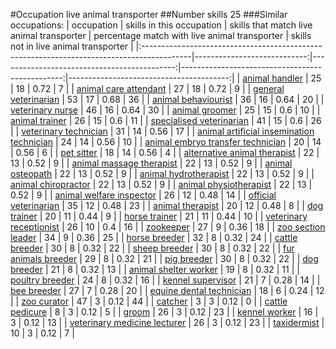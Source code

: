 #Occupation live animal transporter
##Number skills 25
###Similar occupations:
| occupation                                                                                |   skills in this occupation |   skills that match live animal transporter |   percentage match with live animal transporter |   skills not in live animal transporter |
|:------------------------------------------------------------------------------------------|----------------------------:|--------------------------------------------:|------------------------------------------------:|----------------------------------------:|
| [animal handler](animal_handler.md)                                                       |                          25 |                                          18 |                                            0.72 |                                       7 |
| [animal care attendant](animal_care_attendant.md)                                         |                          27 |                                          18 |                                            0.72 |                                       9 |
| [general veterinarian](general_veterinarian.md)                                           |                          53 |                                          17 |                                            0.68 |                                      36 |
| [animal behaviourist](animal_behaviourist.md)                                             |                          36 |                                          16 |                                            0.64 |                                      20 |
| [veterinary nurse](veterinary_nurse.md)                                                   |                          46 |                                          16 |                                            0.64 |                                      30 |
| [animal groomer](animal_groomer.md)                                                       |                          25 |                                          15 |                                            0.6  |                                      10 |
| [animal trainer](animal_trainer.md)                                                       |                          26 |                                          15 |                                            0.6  |                                      11 |
| [specialised veterinarian](specialised_veterinarian.md)                                   |                          41 |                                          15 |                                            0.6  |                                      26 |
| [veterinary technician](veterinary_technician.md)                                         |                          31 |                                          14 |                                            0.56 |                                      17 |
| [animal artificial insemination technician](animal_artificial_insemination_technician.md) |                          24 |                                          14 |                                            0.56 |                                      10 |
| [animal embryo transfer technician](animal_embryo_transfer_technician.md)                 |                          20 |                                          14 |                                            0.56 |                                       6 |
| [pet sitter](pet_sitter.md)                                                               |                          18 |                                          14 |                                            0.56 |                                       4 |
| [alternative animal therapist](alternative_animal_therapist.md)                           |                          22 |                                          13 |                                            0.52 |                                       9 |
| [animal massage therapist](animal_massage_therapist.md)                                   |                          22 |                                          13 |                                            0.52 |                                       9 |
| [animal osteopath](animal_osteopath.md)                                                   |                          22 |                                          13 |                                            0.52 |                                       9 |
| [animal hydrotherapist](animal_hydrotherapist.md)                                         |                          22 |                                          13 |                                            0.52 |                                       9 |
| [animal chiropractor](animal_chiropractor.md)                                             |                          22 |                                          13 |                                            0.52 |                                       9 |
| [animal physiotherapist](animal_physiotherapist.md)                                       |                          22 |                                          13 |                                            0.52 |                                       9 |
| [animal welfare inspector](animal_welfare_inspector.md)                                   |                          26 |                                          12 |                                            0.48 |                                      14 |
| [official veterinarian](official_veterinarian.md)                                         |                          35 |                                          12 |                                            0.48 |                                      23 |
| [animal therapist](animal_therapist.md)                                                   |                          20 |                                          12 |                                            0.48 |                                       8 |
| [dog trainer](dog_trainer.md)                                                             |                          20 |                                          11 |                                            0.44 |                                       9 |
| [horse trainer](horse_trainer.md)                                                         |                          21 |                                          11 |                                            0.44 |                                      10 |
| [veterinary receptionist](veterinary_receptionist.md)                                     |                          26 |                                          10 |                                            0.4  |                                      16 |
| [zookeeper](zookeeper.md)                                                                 |                          27 |                                           9 |                                            0.36 |                                      18 |
| [zoo section leader](zoo_section_leader.md)                                               |                          34 |                                           9 |                                            0.36 |                                      25 |
| [horse breeder](horse_breeder.md)                                                         |                          32 |                                           8 |                                            0.32 |                                      24 |
| [cattle breeder](cattle_breeder.md)                                                       |                          30 |                                           8 |                                            0.32 |                                      22 |
| [sheep breeder](sheep_breeder.md)                                                         |                          30 |                                           8 |                                            0.32 |                                      22 |
| [fur animals breeder](fur_animals_breeder.md)                                             |                          29 |                                           8 |                                            0.32 |                                      21 |
| [pig breeder](pig_breeder.md)                                                             |                          30 |                                           8 |                                            0.32 |                                      22 |
| [dog breeder](dog_breeder.md)                                                             |                          21 |                                           8 |                                            0.32 |                                      13 |
| [animal shelter worker](animal_shelter_worker.md)                                         |                          19 |                                           8 |                                            0.32 |                                      11 |
| [poultry breeder](poultry_breeder.md)                                                     |                          24 |                                           8 |                                            0.32 |                                      16 |
| [kennel supervisor](kennel_supervisor.md)                                                 |                          21 |                                           7 |                                            0.28 |                                      14 |
| [bee breeder](bee_breeder.md)                                                             |                          27 |                                           7 |                                            0.28 |                                      20 |
| [equine dental technician](equine_dental_technician.md)                                   |                          18 |                                           6 |                                            0.24 |                                      12 |
| [zoo curator](zoo_curator.md)                                                             |                          47 |                                           3 |                                            0.12 |                                      44 |
| [catcher](catcher.md)                                                                     |                           3 |                                           3 |                                            0.12 |                                       0 |
| [cattle pedicure](cattle_pedicure.md)                                                     |                           8 |                                           3 |                                            0.12 |                                       5 |
| [groom](groom.md)                                                                         |                          26 |                                           3 |                                            0.12 |                                      23 |
| [kennel worker](kennel_worker.md)                                                         |                          16 |                                           3 |                                            0.12 |                                      13 |
| [veterinary medicine lecturer](veterinary_medicine_lecturer.md)                           |                          26 |                                           3 |                                            0.12 |                                      23 |
| [taxidermist](taxidermist.md)                                                             |                          10 |                                           3 |                                            0.12 |                                       7 |
